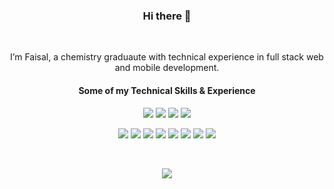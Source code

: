 <div align="center">
  
### Hi there 👋

 &nbsp;&nbsp;&nbsp;&nbsp;
  
I’m Faisal, a chemistry graduaute with technical experience in full stack web and mobile development.


  
#### Some of my Technical Skills & Experience



  
[](https://img.shields.io/badge/-JavaScript-informational?style=flat-square&logo=JavaScript&logoColor=white&color=F7DF1E)
![](https://img.shields.io/badge/-Python-informational?style=flat-square&logo=Python&logoColor=white&color=3776AB)
![](https://img.shields.io/badge/-Swift-informational?style=flat-square&logo=Swift&logoColor=white&color=F05138)
![](https://img.shields.io/badge/-JavaScript-informational?style=flat-square&logo=JavaScript&logoColor=white&color=F7DF1E)
![](https://img.shields.io/badge/Java-ED8B00?style=flat-square&logo=openjdk&logoColor=white)

![](https://img.shields.io/badge/-MongoDB-informational?style=flat-square&logo=MongoDB&logoColor=white&color=47A248)
![](https://img.shields.io/badge/-MySQL-informational?style=flat-square&logo=MySQL&logoColor=white&color=4479A1)
![](https://img.shields.io/badge/-Express.js-informational?style=flat-square&logo=Express.js&logoColor=white&color=000000)
![](https://img.shields.io/badge/-Django-informational?style=flat-square&logo=Django&logoColor=white&color=092E20)
![](https://img.shields.io/badge/-React-informational?style=flat-square&logo=react&logoColor=white&color=61DAFB)
![](https://img.shields.io/badge/-Redux-informational?style=flat-square&logo=Redux&logoColor=white&color=764ABC)
![](https://img.shields.io/badge/Test-Jest-informational?style=flat-square&logo=jest&logoColor=white&color=C21325)
![](https://img.shields.io/badge/Style-CSS-informational?style=flat-square&logo=css3&logoColor=white&color=4AB197)
  
 
  
  
  &nbsp;&nbsp;&nbsp;&nbsp;
  
  <img src="https://github-readme-stats.vercel.app/api/top-langs/?username=FaisalY12">

<!--
**FaisalY12/FaisalY12** is a ✨ _special_ ✨ repository because its `README.md` (this file) appears on your GitHub profile.

I’m Faisal, a chemistry graduaute training as a full-stack engineer
Here are some ideas to get you started:

(Currently updating Portfolio site)
-->
 
</div>




